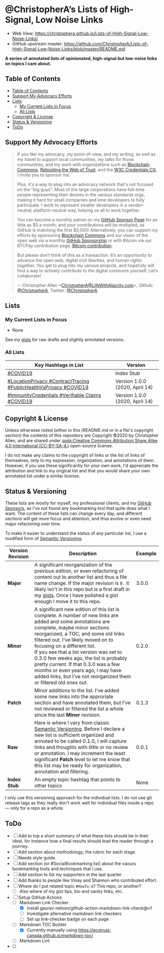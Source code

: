 # @ChristopherA’s Lists of High-Signal, Low Noise Links

* Web View: https://christophera.github.io/Lists-of-High-Signal-Low-Noise-Links/
* GitHub upstream master: https://github.com/ChristopherA/Lists-of-High-Signal-Low-Noise-Links/blob/master/README.md

**A series of annotated lists of opinionated, high-signal but low-noise links on topics I care about.**

## Table of Contents

  * [Table of Contents](#table-of-contents)
  * [Support My Advocacy Efforts](#support-my-advocacy-efforts)
  * [Lists](#lists)
    + [My Current Lists in Focus](#my-current-lists-in-focus)
    + [All Lists](#all-lists)
  * [Copyright & License](#copyright---license)
  * [Status & Versioning](#status---versioning)
  * [ToDo](#todo)

## Support My Advocacy Efforts

> If you like my advocacy, my point-of-view, and my writing, as well as my travel to support local communities, my talks for those communities, and my work with organizations such as [Blockchain Commons](https://www.BlockchainCommons.com), [Rebooting the Web of Trust](https://www.WebOfTrust.info), and the [W3C Credentials CG](https://w3c-ccg.github.io), I invite you to sponsor me.
>
> Plus, it's a way to plug into an advocacy network that's not focused on the "big guys". Most of the large corporations have full-time people representing their desires in the various standards orgs, making it hard for small companies and lone developers to fully participate. I work to represent smaller developers in a vendor-neutral, platform-neutral way, helping us all to work together.
>
> You can become a monthly patron on my [GitHub Sponsor Page](https://github.com/sponsors/ChristopherA) for as little as $5 a month; and your contributions will be multipled, as GitHub is matching the first $5,000! Alternatively, you can support my efforts by sponsoring [Blockchain Commons](https://www.BlockchainCommons.com) and our vision of the open web via a monthly [GitHub Sponsorship](https://github.com/sponsors/BlockchainCommons) or with Bitcoin via our BTCPay contribution page, [Bitcoin contribution](https://btcpay.blockchaincommons.com).
>
> But please don’t think of this as a transaction. It’s an opportunity to advance the open web, digital civil liberties, and human rights together. You get to plug into my various projects, and hopefully will find a way to actively contribute to the digital commons yourself. Let’s collaborate!
>
> -- Christopher Allen <ChristopherA@LifeWithAlacrity.com\>, Github: [@ChristopherA](https://github.com/ChristopherA), Twitter: [@ChristopherA](https://twitter.com/ChristopherA)

## Lists

### My Current Lists in Focus

* None

See my [gists](https://gist.github.com/ChristopherA) for raw drafts and slightly annotated versions.

### All Lists

| Key Hashtags in List                                         | Version                        |
| ------------------------------------------------------------ | ------------------------------ |
| [#COVID19](./COVID19.md)                                  | Index Stub                           |
| [#LocationPrivacy #ContractTracing #PublicHealthVsPrivacy #COVID19](./LocationPrivacy-ContractTracing-PublicHealthVsPrivacy-COVID19.md) | Version 1.0.0 (2020, April 14) |
| [#ImmunityCredentials #Verifiable Claims #COVID19](./ImmunityCredentials-VerifiableClaims-COVID19.md) | Version 1.0.0 (2020, April 14) |

## Copyright & License

Unless otherwise noted (either in this /README.md or in a file's copyright section) the contents of this repository are Copyright :copyright:2020 by Christopher Allen, and are shared under [spdx:Creative Commons Attribution Share Alike 4.0 International (CC-BY-SA-4.)](https://spdx.org/licenses/CC-BY-SA-4.0.html) open-source license.

I do not make any claims to the copyright of links or the list of links of themselves, only to my expression, organization, and annotations of them. However, if you use these significantly for your own work, I'd appreciate the attribution and link to my original list and that you would share your own annotated list under a similar license.

## Status & Versioning

These lists are mostly for myself, my professional clients, and my [GitHub Sponsors](https://github.com/sponsors/ChristopherA), as I've not found any bookmarking tool that quite does what I want. The content of these lists can change every day, and different sections will get more focus and attention, and thus evolve or even need major refactoring over time.

To make it easier to understand the status of any particular list, I use a modified form of [Semantic Versioning](https://semver.org).

| Version Revision | Description                                                  | Example |
| ---------------- | ------------------------------------------------------------ | ------- |
| **Major**        | A significant reorganization of the previous edition, or even refactoring of content out to another list and thus a file name change. If the major revision is `0.` it likely isn't in this repo but is a first draft in my [gists](https://gist.github.com/ChristopherA). Once I have polished a gist enough I move it to this repo. | 3.0.0   |
| **Minor**        | A significant new edition of this list is complete. A number of new links are added and some annotations are complete, maybe minor sections reorganized, a TOC, and some old links filtered out. I've likely moved on to focusing on a different list. <br />If you see that a list version was set to 0.3.0  few weeks ago, the list is probably pretty current. If that 0.3.0 was a few months or even years ago, I may have added links, but I've not reorganized them or filtered old ones out. | 0.2.0   |
| **Patch**        | Minor additions to the list. I've added some new links into the approriate section and have annotated them, but I've not reviewed or filtered the list a whole since the last **Minor** revision.<br /> | 0.1.3   |
| **Raw**          | Here is where I vary from classic [Semantic Versioning](https://semver.org). Before I declare a new list is sufficient organized and annoted to be called 0.1.0, I will capture links and thoughts with little or no review or annotation. I may increment the least significant **Patch** level to let me know that this list may be ready for organization, annotation and filtering. | 0.0.1   |
| **Index Stub**         | An empty topic hashtag that points to other topics           | None    |

I only use this versioning approach for the individual lists. I do not use git release tags as they really don't work well for individual files inside a repo — only for a repo as a whole.


## ToDo

- [ ] Add to top a short summary of what these lists should be in their ideal, for instance how a final results should lead the reader through a journey.
- [ ] Add section about methodology, the rubric for each stage.
- [ ] Needs style guide.
- [ ] Add section (or #SocialBookmarking list) about the vaours bookmarking tools and techniques that I use.
- [ ] Add section to list my supporters in the last quarter
- [ ] Add thanks to people like Vinay and Shannon who contributed effort.
- [ ] Where do I put related topic `#HowTo:`s? This repo, or another?
    - [ ] Also where of my gist tips, bio and vanity links, etc. 
- [ ] Setup GitHub Actions
    - [ ] Markdown Link Checker
        - [x] Install gaurav-nelson/github-action-markdown-link-check@v1 
        - [ ] Investigate alternative markdown link checkers
        - [ ] Set up link-checker badge on each page
    - [ ] Markdown TOC Builder
        - [x] Currently manually using https://ecotrust-canada.github.io/markdown-toc/
    - [ ] Markdown Lint
- [ ] 
